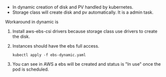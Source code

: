 * In dynamic creation of disk and PV handled by kubernetes.
* Storage class will create disk and pv automatically. It is a admin task.

Workaround in dynamic is
1) Install aws-ebs-csi drivers because storage class use drivers to create the disk.
2) Instances should have the ebs full access.
   
   ```
   kubectl apply -f ebs-dynamic.yaml
   ```
3) You can see in AWS a ebs will be created and status is "In use" once the pod is scheduled.
